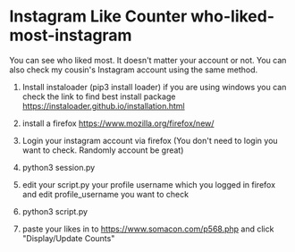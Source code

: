 # Instagram Like Counter who-liked-most-instagram
You can see who liked most. It doesn't matter your account or not. You can also check my cousin's Instagram account using the same method.

1.  Install instaloader (pip3 install loader) if you are using windows you can check the link to find best install package
 https://instaloader.github.io/installation.html

2. install a firefox 
https://www.mozilla.org/firefox/new/

3. Login your instagram account via firefox (You don't need to login you want to check. Randomly account be great)

4. python3 session.py

5. edit your script.py your profile username which you logged in firefox and edit profile_username you want to check

6. python3 script.py

7. paste your likes in to https://www.somacon.com/p568.php and click "Display/Update Counts"
